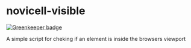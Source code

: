 # novicell-visible

[![Greenkeeper badge](https://badges.greenkeeper.io/Novicell/novicell-visible.svg)](https://greenkeeper.io/)

A simple script for cheking if an element is inside the browsers viewport

